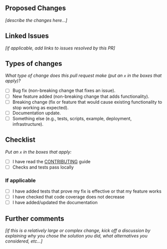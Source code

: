 ## Proposed Changes

_[describe the changes here...]_

## Linked Issues

_[if applicable, add links to issues resolved by this PR]_

## Types of changes

_What type of change does this pull request make (put an `x` in the boxes that apply)?_

- [ ] Bug fix (non-breaking change that fixes an issue).
- [ ] New feature added (non-breaking change that adds functionality).
- [ ] Breaking change (fix or feature that would cause existing functionality to stop working as expected).
- [ ] Documentation update.
- [ ] Something else (e.g., tests, scripts, example, deployment, infrastructure).

## Checklist

_Put an `x` in the boxes that apply:_

  - [ ] I have read the [CONTRIBUTING](CONTRIBUTING.md) guide
  - [ ] Checks and tests pass locally

### If applicable

  - [ ] I have added tests that prove my fix is effective or that my feature works
  - [ ] I have checked that code coverage does not decrease
  - [ ] I have added/updated the documentation

## Further comments

_[if this is a relatively large or complex change, kick off a discussion by explaining why you chose the solution you did, what alternatives you considered, etc...]_
